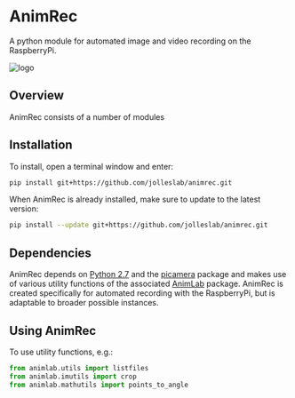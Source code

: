 # AnimRec
A python module for automated image and video recording on the RaspberryPi.

![logo](https://github.com/jolleslab/AnimRec/blob/master/images/AnimRec-logo.jpg)

Overview
------------
AnimRec consists of a number of modules


Installation
------------
To install, open a terminal window and enter:
```bash
pip install git+https://github.com/jolleslab/animrec.git
```

When AnimRec is already installed, make sure to update to the latest version:
```bash
pip install --update git+https://github.com/jolleslab/animrec.git
```

Dependencies
------------
AnimRec depends on [Python 2.7](http://www.python.org) and the [picamera](http://picamera.readthedocs.io/) package and makes use of various utility functions of the associated [AnimLab](https://github.com/joljols/animlab) package. AnimRec is created specifically for automated recording with the RaspberryPi, but is adaptable to broader possible instances.


Using AnimRec
--------
To use utility functions, e.g.:
```python
from animlab.utils import listfiles
from animlab.imutils import crop
from animlab.mathutils import points_to_angle
```
